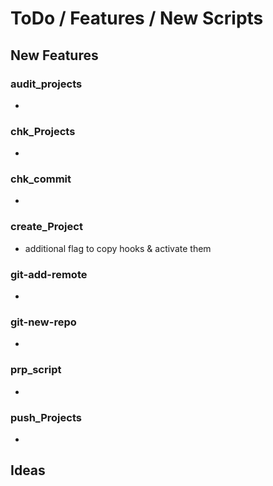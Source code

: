 # ToDo / Features / New Scripts

## New Features

### audit_projects

-

### chk_Projects

-

### chk_commit

-

### create_Project

- additional flag to copy hooks & activate them

### git-add-remote

-

### git-new-repo

-

### prp_script

-

### push_Projects

-

## Ideas
